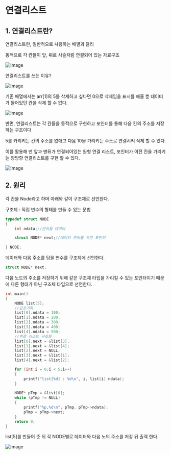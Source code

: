 # 연결리스트

## 1. 연결리스트란?

연결리스트란, 일반적으로 사용하는 배열과 달리

동적으로 각 칸들이 앞, 뒤로 사슬처럼 연결되어 있는 자료구조

![image](https://github.com/sc11046/Capstone/assets/121782720/94edd87b-5035-412c-aad6-17cfac449e07)

연결리스트를 쓰는 이유?

![image](https://github.com/sc11046/Capstone/assets/121782720/4e879c27-f5be-45d4-aba3-255a58f5f735)

기존 배열에서는 arr[1]의 5를 삭제하고 싶다면 0으로 삭제임을 표시를 해줄 뿐 데이터가 들어있던 칸을 삭제 할 수 없다.

![image](https://github.com/sc11046/Capstone/assets/121782720/5f512c80-f2a6-497c-a878-5e37b1cfed28)

반면, 연결리스트는 각 칸들을 동적으로 구현하고 포인터를 통해 다음 칸의 주소를 저장하는 구조이다

5를 카리키는 칸의 주소를 없애고 다음 10을 가리키는 주소로 연결시켜 삭제 할 수 있다.

이를 활용해 맨 앞과 맨뒤가 연결되어있는 원형 연결 리스트, 포인터가 이전 칸을 가리키는 양방향 연결리스트를 구현 할 수 있다.

![image](https://github.com/sc11046/Capstone/assets/121782720/648f0bff-927f-4430-ac38-fc374c52dd66)

## 2. 원리

각 칸을 Node라고 하며 아래와 같이 구조체로 선언한다.

구조체 : 직접 변수의 형태를 만들 수 있는 문법

```c
typedef struct NODE
{
	int ndata;//관리될 데이터

	struct NODE* next;//데이터 관리를 위한 포인터
	
} NODE;
```

데이터와 다음 주소를 담을 변수를 구조체에 선언한다.

```c
struct NODE* next;
```

다음 노드의 주소를 저장하기 위해 같은 구조체 타입을 가리킬 수 있는 포인터이기 때문에 다른 형태가 아닌 구조체 타입으로 선언한다.

```c
int main()
{
	NODE list[5];
	//값초기화
	list[0].ndata = 100;
	list[1].ndata = 200;
	list[2].ndata = 300;
	list[3].ndata = 400;
	list[4].ndata = 500;
	//연결 리스트 구조화
	list[0].next = &list[3];
	list[1].next = &list[4];
	list[2].next = NULL;
	list[3].next = &list[1];
	list[4].next = &list[2];

	for (int i = 0;i < 5;i++)
	{
		printf("list[%d] : %d\n", i, list[i].ndata);
	}
	
	NODE* pTmp = &list[0];
	while (pTmp != NULL)
	{
		printf("%p,%d\n", pTmp, pTmp->ndata);
		pTmp = pTmp->next;
	}
	return 0;
}
```

list[5]를 만들어 준 뒤 각 NODE별로 데이터와 다음 노의 주소를 저장 뒤 출력 한다.

![image](https://github.com/sc11046/Capstone/assets/121782720/2c354876-c7bc-41d6-95f7-84c77df3e196)

